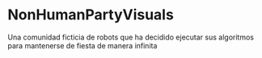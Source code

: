 # NonHumanPartyVisuals
Una comunidad ficticia de robots que ha decidido ejecutar sus algoritmos para mantenerse de fiesta de manera infinita
